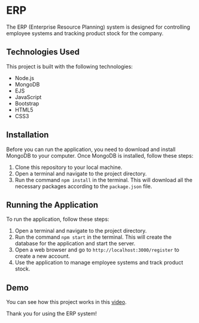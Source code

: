 # ERP

The ERP (Enterprise Resource Planning) system is designed for controlling employee systems and tracking product stock for the company.

## Technologies Used

This project is built with the following technologies:

- Node.js
- MongoDB
- EJS
- JavaScript
- Bootstrap
- HTML5
- CSS3

## Installation

Before you can run the application, you need to download and install MongoDB to your computer. Once MongoDB is installed, follow these steps:

1. Clone this repository to your local machine.
2. Open a terminal and navigate to the project directory.
3. Run the command `npm install` in the terminal. This will download all the necessary packages according to the `package.json` file.

## Running the Application

To run the application, follow these steps:

1. Open a terminal and navigate to the project directory.
2. Run the command `npm start` in the terminal. This will create the database for the application and start the server.
3. Open a web browser and go to `http://localhost:3000/register` to create a new account.
4. Use the application to manage employee systems and track product stock.

## Demo

You can see how this project works in this [video](https://youtu.be/l6-2yVxLk7w).



Thank you for using the ERP system!
